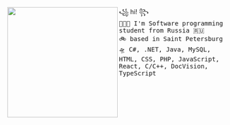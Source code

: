 <a href="https://tenor.com/view/eevee-pokemon-wink-pixel-gif-15197794"><img align="left" width="250" src="http://pa1.narvii.com/6184/7bb2f1a0a502c787559b3e0032205d1c21b570cd_00.gif"></a> ꧁ hi! ꧂<br><samp>
  👩🏼‍💻 I'm Software programming student from Russia 🇷🇺 <br> 
  🚲 based in Saint Petersburg <br>
  🛸 C#, .NET, Java, MySQL, HTML, CSS, PHP, JavaScript, React, C/C++, DocVision, TypeScript
  </samp>
